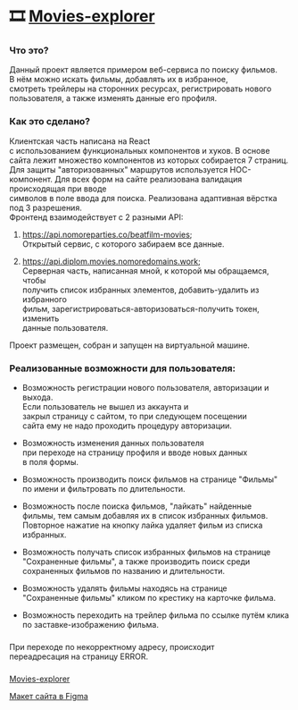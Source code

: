 # 🎞️ [Movies-explorer](https://beatfilm.learnproject.nomoredomains.icu/)

### Что это?  
Данный проект является примером веб-сервиса по поиску фильмов.  
В нём можно искать фильмы, добавлять их в избранное,  
смотреть трейлеры на сторонних ресурсах, регистрировать нового  
пользователя, а также изменять данные его профиля.  
  

### Как это сделано?  
Клиентская часть написана на React   
с использованием функциональных компонентов и хуков. 
В основе сайта лежит множество компонентов из которых
собирается 7 страниц. 
Для защиты "авторизованных" маршрутов используется HOC-компонент. 
Для всех форм на сайте реализована валидация происходящая при вводе  
символов в поле ввода для поиска.
Реализована адаптивная вёрстка под 3 разрешения.  
Фронтенд взаимодействует с 2 разными API: 
1. https://api.nomoreparties.co/beatfilm-movies;  
    Открытый сервис, с которого забираем все данные.  

2. https://api.diplom.movies.nomoredomains.work;  
    Серверная часть, написанная мной, к которой мы обращаемся, чтобы    
    получить список избранных элементов, добавить-удалить из избранного    
    фильм, зарегистрироваться-авторизоваться-получить токен, изменить   
    данные пользователя.

Проект размещен, собран и запущен на виртуальной машине.
  

### Реализованные возможности для пользователя: 
* Возможность регистрации нового пользователя, 
  авторизации и выхода.  
  Если пользователь не вышел из аккаунта и  
  закрыл страницу с сайтом,  то при следующем посещении   
  сайта ему не надо проходить процедуру авторизации. 

* Возможность изменения данных пользователя  
  при переходе на страницу профиля и вводе новых данных  
  в поля формы.

* Возможность производить поиск фильмов на странице "Фильмы"  
  по имени и фильтровать по длительности.

* Возможность после поиска фильмов, "лайкать" найденные  
  фильмы, тем самым добавляя их в список избранных фильмов.  
  Повторное нажатие на кнопку лайка удаляет фильм из списка
  избранных.

* Возможность получать список избранных фильмов на странице  
  "Сохраненные фильмы", а также производить поиск среди   
  сохраненных фильмов по названию и длительности.

* Возможность удалять фильмы находясь на странице  
  "Сохраненные фильмы" кликом по крестику на карточке фильма.

* Возможность переходить на трейлер фильма по ссылке путём клика  
  по заставке-изображению фильма.


###
При переходе по некорректному адресу, происходит  
переадресация на страницу ERROR.  

###
[Movies-explorer](https://diplom.movies.nomoredomains.work)  

[Макет сайта в Figma](https://www.figma.com/file/ipcOMafEhdScym4b819MTW/Diploma-(Copy)?type=design&node-id=932%3A4182&mode=design&t=wdCjXQET4XZP0cIq-1)  



